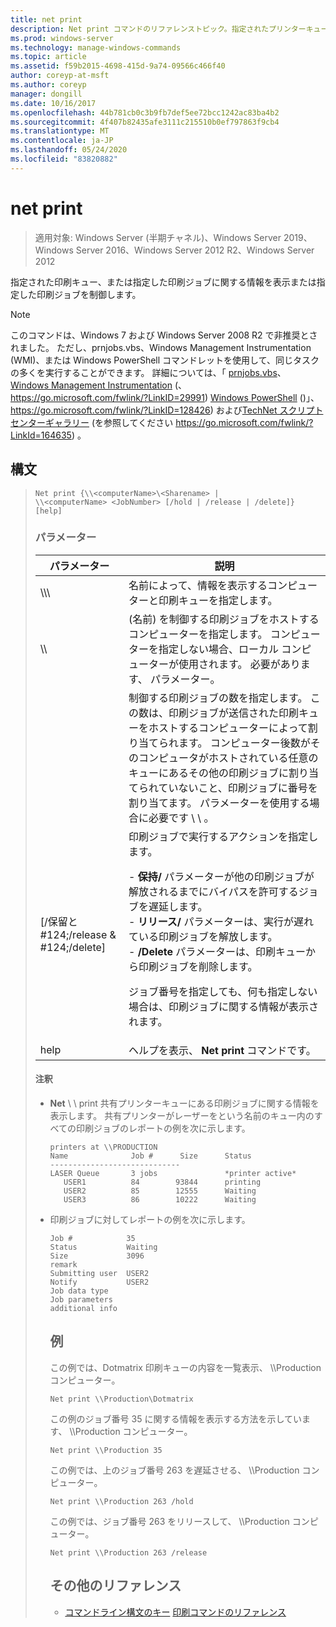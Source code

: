 ```yaml
---
title: net print
description: Net print コマンドのリファレンストピック。指定されたプリンターキューまたは印刷ジョブに関する情報を表示します。
ms.prod: windows-server
ms.technology: manage-windows-commands
ms.topic: article
ms.assetid: f59b2015-4698-415d-9a74-09566c466f40
author: coreyp-at-msft
ms.author: coreyp
manager: dongill
ms.date: 10/16/2017
ms.openlocfilehash: 44b781cb0c3b9fb7def5ee72bcc1242ac83ba4b2
ms.sourcegitcommit: 4f407b82435afe3111c215510b0ef797863f9cb4
ms.translationtype: MT
ms.contentlocale: ja-JP
ms.lasthandoff: 05/24/2020
ms.locfileid: "83820882"
---
```

# <a name="net-print"></a>net print

> 適用対象: Windows Server (半期チャネル)、Windows Server 2019、Windows Server 2016、Windows Server 2012 R2、Windows Server 2012

指定された印刷キュー、または指定した印刷ジョブに関する情報を表示または指定した印刷ジョブを制御します。

> [!NOTE]
> このコマンドは、Windows 7 および Windows Server 2008 R2 で非推奨とされました。 ただし、prnjobs.vbs、Windows Management Instrumentation (WMI)、または Windows PowerShell コマンドレットを使用して、同じタスクの多くを実行することができます。 詳細については、「 [prnjobs.vbs](prnjobs.md)、 [Windows Management Instrumentation](https://go.microsoft.com/fwlink/?LinkID=29991) (、 https://go.microsoft.com/fwlink/?LinkID=29991) [Windows PowerShell](https://go.microsoft.com/fwlink/?LinkID=128426) ()」、 https://go.microsoft.com/fwlink/?LinkID=128426) および[TechNet スクリプトセンターギャラリー](https://go.microsoft.com/fwlink/?LinkId=164635) (を参照してください https://go.microsoft.com/fwlink/?LinkId=164635) 。

## <a name="syntax"></a>構文
> ```
> Net print {\\<computerName>\<Sharename> |
> \\<computerName> <JobNumber> [/hold | /release | /delete]} [help]
> ```
> ### <a name="parameters"></a>パラメーター
>
> |               パラメーター               |                                                                                                                                                                                                                     説明                                                                                                                                                                                                                      |
> |----------------------------------------|------------------------------------------------------------------------------------------------------------------------------------------------------------------------------------------------------------------------------------------------------------------------------------------------------------------------------------------------------------------------------------------------------------------------------------------------------|
> |    \\\\<computerName>\\<Sharename>     |                                                                                                                                                                            名前によって、情報を表示するコンピューターと印刷キューを指定します。                                                                                                                                                                             |
> |           \\\\<computerName>           |                                                                                                                                 (名前) を制御する印刷ジョブをホストするコンピューターを指定します。 コンピューターを指定しない場合、ローカル コンピューターが使用されます。 必要があります、 <JobNumber> パラメーター。                                                                                                                                  |
> |              <JobNumber>               |                                             制御する印刷ジョブの数を指定します。 この数は、印刷ジョブが送信された印刷キューをホストするコンピューターによって割り当てられます。 コンピューター後数がそのコンピュータがホストされている任意のキューにあるその他の印刷ジョブに割り当てられていないこと、印刷ジョブに番号を割り当てます。 パラメーターを使用する場合に必要です \\ \\ <computerName> 。                                             |
> | [/保留と #124;/release & #124;/delete] | 印刷ジョブで実行するアクションを指定します。<p>- **保持/** パラメーターが他の印刷ジョブが解放されるまでにバイパスを許可するジョブを遅延します。<br />- **リリース/** パラメーターは、実行が遅れている印刷ジョブを解放します。<br />- **/Delete** パラメーターは、印刷キューから印刷ジョブを削除します。<p>ジョブ番号を指定しても、何も指定しない場合は、印刷ジョブに関する情報が表示されます。 |
> |                  help                  |                                                                                                                                                                                                     ヘルプを表示、 **Net print** コマンドです。                                                                                                                                                                                                     |
>
>#### <a name="remarks"></a>注釈
> - **Net** \\ \\ print <computerName>共有プリンターキューにある印刷ジョブに関する情報を表示します。 共有プリンターがレーザーをという名前のキュー内のすべての印刷ジョブのレポートの例を次に示します。
>   ```
>   printers at \\PRODUCTION
>   Name              Job #      Size      Status
>   -----------------------------
>   LASER Queue       3 jobs               *printer active*
>      USER1          84        93844      printing
>      USER2          85        12555      Waiting
>      USER3          86        10222      Waiting
>   ```
> - 印刷ジョブに対してレポートの例を次に示します。
>   ```
>   Job #            35
>   Status           Waiting
>   Size             3096
>   remark
>   Submitting user  USER2
>   Notify           USER2
>   Job data type
>   Job parameters
>   additional info
>   ```
>   ## <a name="examples"></a>例
>   この例では、Dotmatrix 印刷キューの内容を一覧表示、 \\\Production コンピューター。
>   ```
>   Net print \\Production\Dotmatrix
>   ```
>   この例のジョブ番号 35 に関する情報を表示する方法を示しています、 \\\Production コンピューター。
>   ```
>   Net print \\Production 35
>   ```
>   この例では、上のジョブ番号 263 を遅延させる、 \\\Production コンピューター。
>   ```
>   Net print \\Production 263 /hold
>   ```
>   この例では、ジョブ番号 263 をリリースして、 \\\Production コンピューター。
>   ```
>   Net print \\Production 263 /release
>   ```
>   ## <a name="additional-references"></a>その他のリファレンス
>   - [コマンドライン構文のキー](command-line-syntax-key.md) 
>   [印刷コマンドのリファレンス](print-command-reference.md)
